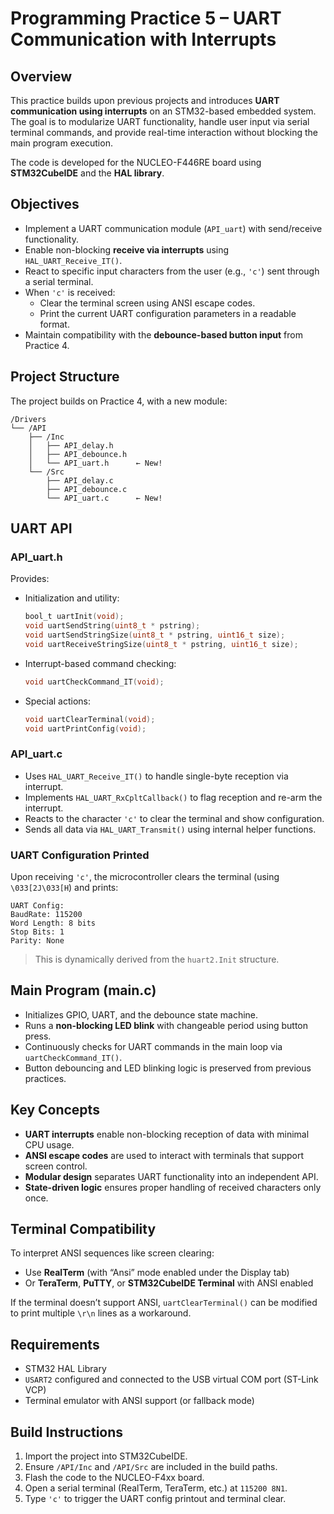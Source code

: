 # Programming Practice 5 – UART Communication with Interrupts

## Overview

This practice builds upon previous projects and introduces **UART communication using interrupts** on an STM32-based embedded system. The goal is to modularize UART functionality, handle user input via serial terminal commands, and provide real-time interaction without blocking the main program execution.

The code is developed for the NUCLEO-F446RE board using **STM32CubeIDE** and the **HAL library**.

## Objectives

- Implement a UART communication module (`API_uart`) with send/receive functionality.
- Enable non-blocking **receive via interrupts** using `HAL_UART_Receive_IT()`.
- React to specific input characters from the user (e.g., `'c'`) sent through a serial terminal.
- When `'c'` is received:
  - Clear the terminal screen using ANSI escape codes.
  - Print the current UART configuration parameters in a readable format.
- Maintain compatibility with the **debounce-based button input** from Practice 4.

## Project Structure

The project builds on Practice 4, with a new module:

```
/Drivers
└── /API
    ├── /Inc
    │   ├── API_delay.h
    │   ├── API_debounce.h
    │   └── API_uart.h      ← New!
    └── /Src
        ├── API_delay.c
        ├── API_debounce.c
        └── API_uart.c      ← New!
```

## UART API

### API_uart.h

Provides:

- Initialization and utility:
  ```c
  bool_t uartInit(void);
  void uartSendString(uint8_t * pstring);
  void uartSendStringSize(uint8_t * pstring, uint16_t size);
  void uartReceiveStringSize(uint8_t * pstring, uint16_t size);
  ```

- Interrupt-based command checking:
  ```c
  void uartCheckCommand_IT(void);
  ```

- Special actions:
  ```c
  void uartClearTerminal(void);
  void uartPrintConfig(void);
  ```

### API_uart.c

- Uses `HAL_UART_Receive_IT()` to handle single-byte reception via interrupt.
- Implements `HAL_UART_RxCpltCallback()` to flag reception and re-arm the interrupt.
- Reacts to the character `'c'` to clear the terminal and show configuration.
- Sends all data via `HAL_UART_Transmit()` using internal helper functions.

### UART Configuration Printed

Upon receiving `'c'`, the microcontroller clears the terminal (using `\033[2J\033[H`) and prints:

```
UART Config:
BaudRate: 115200
Word Length: 8 bits
Stop Bits: 1
Parity: None
```

> This is dynamically derived from the `huart2.Init` structure.

## Main Program (main.c)

- Initializes GPIO, UART, and the debounce state machine.
- Runs a **non-blocking LED blink** with changeable period using button press.
- Continuously checks for UART commands in the main loop via `uartCheckCommand_IT()`.
- Button debouncing and LED blinking logic is preserved from previous practices.

## Key Concepts

- **UART interrupts** enable non-blocking reception of data with minimal CPU usage.
- **ANSI escape codes** are used to interact with terminals that support screen control.
- **Modular design** separates UART functionality into an independent API.
- **State-driven logic** ensures proper handling of received characters only once.

## Terminal Compatibility

To interpret ANSI sequences like screen clearing:
- Use **RealTerm** (with “Ansi” mode enabled under the Display tab)
- Or **TeraTerm**, **PuTTY**, or **STM32CubeIDE Terminal** with ANSI enabled

If the terminal doesn’t support ANSI, `uartClearTerminal()` can be modified to print multiple `\r\n` lines as a workaround.

## Requirements

- STM32 HAL Library
- `USART2` configured and connected to the USB virtual COM port (ST-Link VCP)
- Terminal emulator with ANSI support (or fallback mode)

## Build Instructions

1. Import the project into STM32CubeIDE.
2. Ensure `/API/Inc` and `/API/Src` are included in the build paths.
3. Flash the code to the NUCLEO-F4xx board.
4. Open a serial terminal (RealTerm, TeraTerm, etc.) at `115200 8N1`.
5. Type `'c'` to trigger the UART config printout and terminal clear.